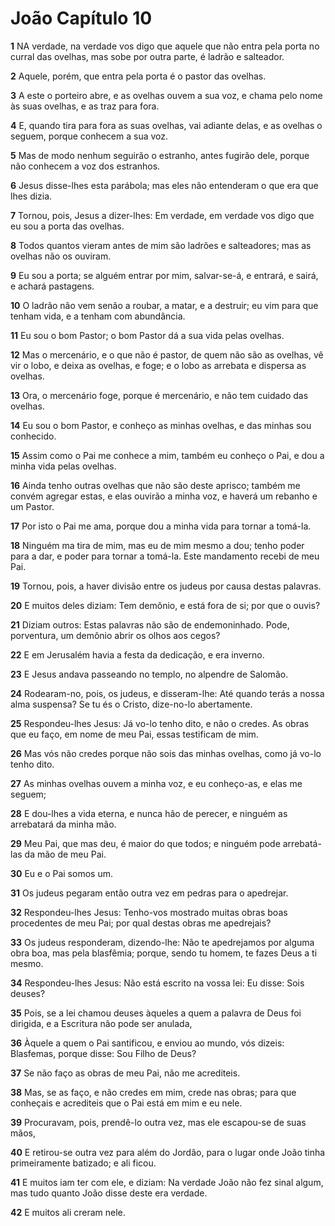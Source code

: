 # João Capítulo 10

**1** 	NA verdade, na verdade vos digo que aquele que não entra pela porta no curral das ovelhas, mas sobe por outra parte, é ladrão e salteador.

**2** 	Aquele, porém, que entra pela porta é o pastor das ovelhas.

**3** 	A este o porteiro abre, e as ovelhas ouvem a sua voz, e chama pelo nome às suas ovelhas, e as traz para fora.

**4** 	E, quando tira para fora as suas ovelhas, vai adiante delas, e as ovelhas o seguem, porque conhecem a sua voz.

**5** 	Mas de modo nenhum seguirão o estranho, antes fugirão dele, porque não conhecem a voz dos estranhos.

**6** 	Jesus disse-lhes esta parábola; mas eles não entenderam o que era que lhes dizia.

**7** 	Tornou, pois, Jesus a dizer-lhes: Em verdade, em verdade vos digo que eu sou a porta das ovelhas.

**8** 	Todos quantos vieram antes de mim são ladrões e salteadores; mas as ovelhas não os ouviram.

**9** 	Eu sou a porta; se alguém entrar por mim, salvar-se-á, e entrará, e sairá, e achará pastagens.

**10** 	O ladrão não vem senão a roubar, a matar, e a destruir; eu vim para que tenham vida, e a tenham com abundância.

**11** 	Eu sou o bom Pastor; o bom Pastor dá a sua vida pelas ovelhas.

**12** 	Mas o mercenário, e o que não é pastor, de quem não são as ovelhas, vê vir o lobo, e deixa as ovelhas, e foge; e o lobo as arrebata e dispersa as ovelhas.

**13** 	Ora, o mercenário foge, porque é mercenário, e não tem cuidado das ovelhas.

**14** 	Eu sou o bom Pastor, e conheço as minhas ovelhas, e das minhas sou conhecido.

**15** 	Assim como o Pai me conhece a mim, também eu conheço o Pai, e dou a minha vida pelas ovelhas.

**16** 	Ainda tenho outras ovelhas que não são deste aprisco; também me convém agregar estas, e elas ouvirão a minha voz, e haverá um rebanho e um Pastor.

**17** 	Por isto o Pai me ama, porque dou a minha vida para tornar a tomá-la.

**18** 	Ninguém ma tira de mim, mas eu de mim mesmo a dou; tenho poder para a dar, e poder para tornar a tomá-la. Este mandamento recebi de meu Pai.

**19** 	Tornou, pois, a haver divisão entre os judeus por causa destas palavras.

**20** 	E muitos deles diziam: Tem demônio, e está fora de si; por que o ouvis?

**21** 	Diziam outros: Estas palavras não são de endemoninhado. Pode, porventura, um demônio abrir os olhos aos cegos?

**22** 	E em Jerusalém havia a festa da dedicação, e era inverno.

**23** 	E Jesus andava passeando no templo, no alpendre de Salomão.

**24** 	Rodearam-no, pois, os judeus, e disseram-lhe: Até quando terás a nossa alma suspensa? Se tu és o Cristo, dize-no-lo abertamente.

**25** 	Respondeu-lhes Jesus: Já vo-lo tenho dito, e não o credes. As obras que eu faço, em nome de meu Pai, essas testificam de mim.

**26** 	Mas vós não credes porque não sois das minhas ovelhas, como já vo-lo tenho dito.

**27** 	As minhas ovelhas ouvem a minha voz, e eu conheço-as, e elas me seguem;

**28** 	E dou-lhes a vida eterna, e nunca hão de perecer, e ninguém as arrebatará da minha mão.

**29** 	Meu Pai, que mas deu, é maior do que todos; e ninguém pode arrebatá-las da mão de meu Pai.

**30** 	Eu e o Pai somos um.

**31** 	Os judeus pegaram então outra vez em pedras para o apedrejar.

**32** 	Respondeu-lhes Jesus: Tenho-vos mostrado muitas obras boas procedentes de meu Pai; por qual destas obras me apedrejais?

**33** 	Os judeus responderam, dizendo-lhe: Não te apedrejamos por alguma obra boa, mas pela blasfêmia; porque, sendo tu homem, te fazes Deus a ti mesmo.

**34** 	Respondeu-lhes Jesus: Não está escrito na vossa lei: Eu disse: Sois deuses?

**35** 	Pois, se a lei chamou deuses àqueles a quem a palavra de Deus foi dirigida, e a Escritura não pode ser anulada,

**36** 	Àquele a quem o Pai santificou, e enviou ao mundo, vós dizeis: Blasfemas, porque disse: Sou Filho de Deus?

**37** 	Se não faço as obras de meu Pai, não me acrediteis.

**38** 	Mas, se as faço, e não credes em mim, crede nas obras; para que conheçais e acrediteis que o Pai está em mim e eu nele.

**39** 	Procuravam, pois, prendê-lo outra vez, mas ele escapou-se de suas mãos,

**40** 	E retirou-se outra vez para além do Jordão, para o lugar onde João tinha primeiramente batizado; e ali ficou.

**41** 	E muitos iam ter com ele, e diziam: Na verdade João não fez sinal algum, mas tudo quanto João disse deste era verdade.

**42** 	E muitos ali creram nele.

